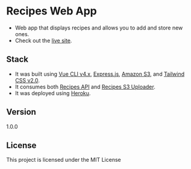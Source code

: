 # Recipes Web App

- Web app that displays recipes and allows you to add and store new ones.
- Check out the [live site](https://recipes-web-app-project.herokuapp.com/).

## Stack

- It was built using [Vue CLI v4.x](https://cli.vuejs.org/), [Express.js](https://expressjs.com/), [Amazon S3](https://aws.amazon.com/s3/), and [Tailwind CSS v2.0](https://tailwindcss.com/). 
- It consumes both [Recipes API](https://github.com/sebasmoles/recipes-api) and [Recipes S3 Uploader](https://github.com/sebasmoles/recipes-s3).
- It was deployed using [Heroku](https://www.heroku.com/platform).

## Version

1.0.0

## License

This project is licensed under the MIT License
